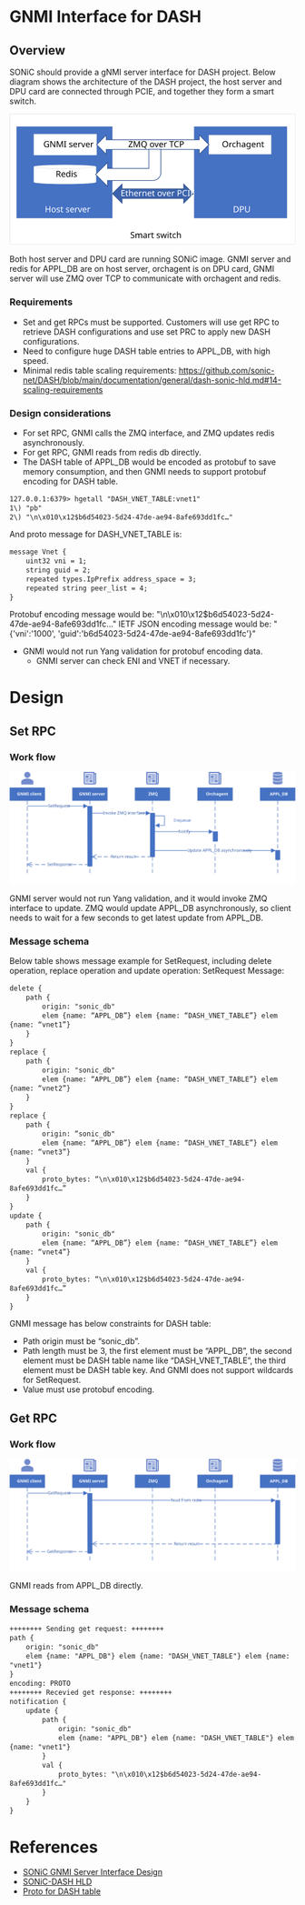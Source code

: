 # GNMI Interface for DASH

## Overview

SONiC should provide a gNMI server interface for DASH project.
Below diagram shows the architecture of the DASH project, the host server and DPU card are connected through PCIE, and together they form a smart switch.

![dash-arch](./images/gnmi-arch.svg)

Both host server and DPU card are running SONiC image. GNMI server and redis for APPL_DB are on host server, orchagent is on DPU card, GNMI server will use ZMQ over TCP to communicate with orchagent and redis.

### Requirements

* Set and get RPCs must be supported. Customers will use get RPC to retrieve DASH configurations and use set PRC to apply new DASH configurations.
* Need to configure huge DASH table entries to APPL_DB, with high speed.
* Minimal redis table scaling requirements: https://github.com/sonic-net/DASH/blob/main/documentation/general/dash-sonic-hld.md#14-scaling-requirements

### Design considerations

* For set RPC, GNMI calls the ZMQ interface, and ZMQ updates redis asynchronously.
* For get RPC, GNMI reads from redis db directly.
* The DASH table of APPL_DB would be encoded as protobuf to save memory consumption, and then GNMI needs to support protobuf encoding for DASH table.

```
127.0.0.1:6379> hgetall "DASH_VNET_TABLE:vnet1"
1\) "pb"
2\) "\n\x010\x12$b6d54023-5d24-47de-ae94-8afe693dd1fc…"
```

And proto message for DASH_VNET_TABLE is:

```
message Vnet {
    uint32 vni = 1;
    string guid = 2;
    repeated types.IpPrefix address_space = 3;
    repeated string peer_list = 4;
}
```

Protobuf encoding message would be: "\n\x010\x12$b6d54023-5d24-47de-ae94-8afe693dd1fc…"
IETF JSON encoding message would be: "{'vni':'1000', 'guid':'b6d54023-5d24-47de-ae94-8afe693dd1fc'}"

* GNMI would not run Yang validation for protobuf encoding data.
  * GNMI server can check ENI and VNET if necessary.

# Design
## Set RPC
### Work flow
![gnmi-set-flow](./images/gnmi-set-flow.svg)

GNMI server would not run Yang validation, and it would invoke ZMQ interface to update.
ZMQ would update APPL_DB asynchronously, so client needs to wait for a few seconds to get latest update from APPL_DB.
### Message schema
Below table shows message example for SetRequest, including delete operation, replace operation and update operation:
SetRequest Message:
```
delete {
    path {
        origin: "sonic_db"
        elem {name: “APPL_DB”} elem {name: “DASH_VNET_TABLE”} elem {name: “vnet1”}
    }
}
replace {
    path {
        origin: "sonic_db"
        elem {name: “APPL_DB”} elem {name: “DASH_VNET_TABLE”} elem {name: “vnet2”}
    }
}
replace {
    path {
        origin: “sonic_db"
        elem {name: “APPL_DB”} elem {name: “DASH_VNET_TABLE”} elem {name: “vnet3”}
    }
    val {
        proto_bytes: “\n\x010\x12$b6d54023-5d24-47de-ae94-8afe693dd1fc…”
    }
}
update {
    path {
        origin: "sonic_db"
        elem {name: “APPL_DB”} elem {name: “DASH_VNET_TABLE”} elem {name: “vnet4”}
    }
    val {
        proto_bytes: “\n\x010\x12$b6d54023-5d24-47de-ae94-8afe693dd1fc…”
    }
}
```

GNMI message has below constraints for DASH table:
* Path origin must be “sonic_db”.
* Path length must be 3, the first element must be “APPL_DB”, the second element must be DASH table name like “DASH_VNET_TABLE”, the third element must be DASH table key. And GNMI does not support wildcards for SetRequest.
* Value must use protobuf encoding.

## Get RPC
### Work flow
![gnmi-get-flow](./images/gnmi-get-flow.svg)

GNMI reads from APPL_DB directly.
### Message schema

```
++++++++ Sending get request: ++++++++
path {
    origin: "sonic_db"
    elem {name: "APPL_DB"} elem {name: "DASH_VNET_TABLE"} elem {name: "vnet1"}
}
encoding: PROTO
++++++++ Recevied get response: ++++++++
notification {
    update {
        path {
            origin: "sonic_db"
            elem {name: "APPL_DB"} elem {name: "DASH_VNET_TABLE"} elem {name: "vnet1"}
        }
        val {
            proto_bytes: "\n\x010\x12$b6d54023-5d24-47de-ae94-8afe693dd1fc…"
        }
    }
}
```


# References

- [SONiC GNMI Server Interface Design](https://github.com/sonic-net/SONiC/blob/master/doc/mgmt/gnmi/SONiC_GNMI_Server_Interface_Design.md)
- [SONiC-DASH HLD](https://github.com/sonic-net/DASH/blob/main/documentation/general/dash-sonic-hld.md)
- [Proto for DASH table](https://github.com/Pterosaur/DASH-benchmark/tree/master/memory/proto)



